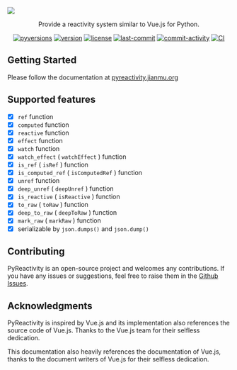 ![](https://res.zhaoji.ac.cn/images/202301151046002.png)



<p align="center" color="#262626">
Provide a reactivity system similar to Vue.js for Python.
</p>


<p align="center">
<a href="https://pypi.org/project/pyreactivity/" target="_blank"><img src="https://img.shields.io/pypi/pyversions/pyreactivity" alt="pyversions"></a> <a href="https://pypi.org/project/pyreactivity/" target="_blank"><img src="https://img.shields.io/pypi/v/pyreactivity" alt="version"></a> <a href="https://github.com/frederick-wang/pyreactivity/blob/main/LICENSE" target="_blank"><img src="https://img.shields.io/pypi/l/pyreactivity" alt="license"></a> <a href="https://github.com/frederick-wang/pyreactivity" target="_blank"><img src="https://img.shields.io/github/last-commit/frederick-wang/pyreactivity" alt="last-commit"></a> <a href="https://github.com/frederick-wang/pyreactivity/commits/main" target="_blank"><img src="https://img.shields.io/github/commit-activity/m/frederick-wang/pyreactivity" alt="commit-activity"></a> <a href="https://github.com/frederick-wang/pyreactivity/actions/workflows/CI.yml" target="_blank"><img src="https://github.com/frederick-wang/pyreactivity/actions/workflows/CI.yml/badge.svg" alt="CI">
</p></a>

## Getting Started

Please follow the documentation at [pyreactivity.jianmu.org](https://pyreactivity.jianmu.org/)

## Supported features

- [x] `ref` function
- [x] `computed` function
- [x] `reactive` function
- [x] `effect` function
- [x] `watch` function
- [x] `watch_effect` ( `watchEffect` ) function
- [x] `is_ref` ( `isRef` ) function
- [x] `is_computed_ref` ( `isComputedRef` ) function
- [x] `unref` function
- [x] `deep_unref` ( `deepUnref` ) function
- [x] `is_reactive` ( `isReactive` ) function
- [x] `to_raw` ( `toRaw` ) function
- [x] `deep_to_raw` ( `deepToRaw` ) function
- [x] `mark_raw` ( `markRaw` ) function
- [x] serializable by `json.dumps()` and `json.dump()`

## Contributing

PyReactivity is an open-source project and welcomes any contributions. If you have any issues or suggestions, feel free to raise them in the [Github Issues](https://github.com/frederick-wang/pyreactivity/issues).

## Acknowledgments

PyReactivity is inspired by Vue.js and its implementation also references the source code of Vue.js. Thanks to the Vue.js team for their selfless dedication.

This documentation also heavily references the documentation of Vue.js, thanks to the document writers of Vue.js for their selfless dedication.
